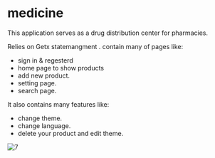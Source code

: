 # medicine  



This application serves as a drug distribution center for pharmacies.   


Relies on Getx statemangment .
contain many of pages like:
   - sign in & regesterd
   - home page to show products
   - add new product.
   - setting page.
   - search page.   

It also contains many features like:
   - change theme.
   - change language.
   - delete your product and edit theme.






![7](https://user-images.githubusercontent.com/99141332/155801892-86e75a06-460e-43e4-b689-1a00d27cbcad.png)



